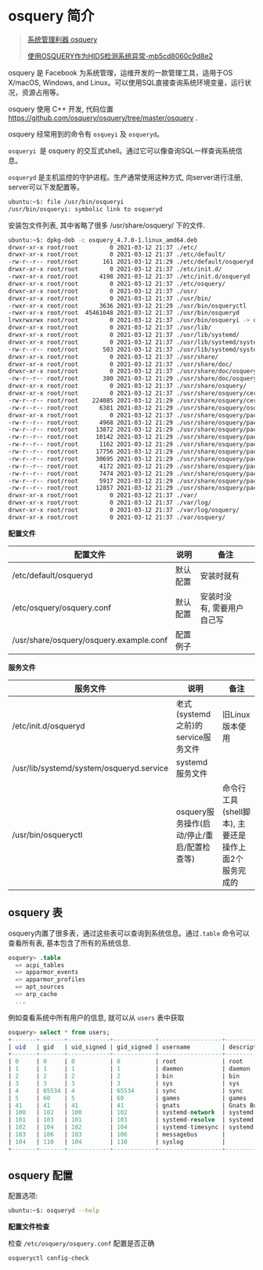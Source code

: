 # osquery 简介

> [系统管理利器 osquery](https://cofcool.github.io/tech/2018/02/05/osquery-for-devops)
> 
> [使用OSQUERY作为HIDS检测系统异常-mb5cd8060c9d8e2](https://blog.51cto.com/14328146/2443588)

osquery 是 Facebook 为系统管理，运维开发的一款管理工具，适用于OS X/macOS, Windows, and Linux。可以使用SQL直接查询系统环境变量，运行状况，资源占用等。

osquery 使用 C++ 开发, 代码位置 https://github.com/osquery/osquery/tree/master/osquery .

osquery 经常用到的命令有 `osqueyi` 及 `osqueryd`。  

`osqueryi` 是 osquery 的交互式shell。通过它可以像查询SQL一样查询系统信息。

`osqueryd` 是主机监控的守护进程。生产通常使用这种方式, 向server进行注册, server可以下发配置等。

```bash
ubuntu:~$: file /usr/bin/osqueryi
/usr/bin/osqueryi: symbolic link to osqueryd
```

安装包文件列表, 其中省略了很多 /usr/share/osquery/ 下的文件.

```bash
ubuntu:~$: dpkg-deb -c osquery_4.7.0-1.linux_amd64.deb 
drwxr-xr-x root/root         0 2021-03-12 21:37 ./etc/
drwxr-xr-x root/root         0 2021-03-12 21:37 ./etc/default/
-rw-r--r-- root/root       161 2021-03-12 21:29 ./etc/default/osqueryd
drwxr-xr-x root/root         0 2021-03-12 21:37 ./etc/init.d/
-rwxr-xr-x root/root      4198 2021-03-12 21:37 ./etc/init.d/osqueryd
drwxr-xr-x root/root         0 2021-03-12 21:37 ./etc/osquery/
drwxr-xr-x root/root         0 2021-03-12 21:37 ./usr/
drwxr-xr-x root/root         0 2021-03-12 21:37 ./usr/bin/
-rwxr-xr-x root/root      3636 2021-03-12 21:29 ./usr/bin/osqueryctl
-rwxr-xr-x root/root  45461048 2021-03-12 21:37 ./usr/bin/osqueryd
lrwxrwxrwx root/root         0 2021-03-12 21:37 ./usr/bin/osqueryi -> osqueryd
drwxr-xr-x root/root         0 2021-03-12 21:37 ./usr/lib/
drwxr-xr-x root/root         0 2021-03-12 21:37 ./usr/lib/systemd/
drwxr-xr-x root/root         0 2021-03-12 21:37 ./usr/lib/systemd/system/
-rw-r--r-- root/root       503 2021-03-12 21:37 ./usr/lib/systemd/system/osqueryd.service
drwxr-xr-x root/root         0 2021-03-12 21:37 ./usr/share/
drwxr-xr-x root/root         0 2021-03-12 21:37 ./usr/share/doc/
drwxr-xr-x root/root         0 2021-03-12 21:37 ./usr/share/doc/osquery/
-rw-r--r-- root/root       380 2021-03-12 21:29 ./usr/share/doc/osquery/copyright
drwxr-xr-x root/root         0 2021-03-12 21:37 ./usr/share/osquery/
drwxr-xr-x root/root         0 2021-03-12 21:37 ./usr/share/osquery/certs/
-rw-r--r-- root/root    224085 2021-03-12 21:29 ./usr/share/osquery/certs/certs.pem
-rw-r--r-- root/root      6381 2021-03-12 21:29 ./usr/share/osquery/osquery.example.conf
drwxr-xr-x root/root         0 2021-03-12 21:37 ./usr/share/osquery/packs/
-rw-r--r-- root/root      4968 2021-03-12 21:29 ./usr/share/osquery/packs/hardware-monitoring.conf
-rw-r--r-- root/root     13872 2021-03-12 21:29 ./usr/share/osquery/packs/incident-response.conf
-rw-r--r-- root/root     10142 2021-03-12 21:29 ./usr/share/osquery/packs/it-compliance.conf
-rw-r--r-- root/root      1162 2021-03-12 21:29 ./usr/share/osquery/packs/osquery-monitoring.conf
-rw-r--r-- root/root     17756 2021-03-12 21:29 ./usr/share/osquery/packs/ossec-rootkit.conf
-rw-r--r-- root/root     30695 2021-03-12 21:29 ./usr/share/osquery/packs/osx-attacks.conf
-rw-r--r-- root/root      4172 2021-03-12 21:29 ./usr/share/osquery/packs/unwanted-chrome-extensions.conf
-rw-r--r-- root/root      7474 2021-03-12 21:29 ./usr/share/osquery/packs/vuln-management.conf
-rw-r--r-- root/root      5917 2021-03-12 21:29 ./usr/share/osquery/packs/windows-attacks.conf
-rw-r--r-- root/root     12857 2021-03-12 21:29 ./usr/share/osquery/packs/windows-hardening.conf
drwxr-xr-x root/root         0 2021-03-12 21:37 ./var/
drwxr-xr-x root/root         0 2021-03-12 21:37 ./var/log/
drwxr-xr-x root/root         0 2021-03-12 21:37 ./var/log/osquery/
drwxr-xr-x root/root         0 2021-03-12 21:37 ./var/osquery/
```

**配置文件**

| 配置文件                                    | 说明   | 备注             |
| --------------------------------------- | ---- | -------------- |
| /etc/default/osqueryd                   | 默认配置 | 安装时就有          |
| /etc/osquery/osquery.conf               | 默认配置 | 安装时没有, 需要用户自己写 |
| /usr/share/osquery/osquery.example.conf | 配置例子 |                |

**服务文件**

| 服务文件                                     | 说明                          | 备注                              |
| ---------------------------------------- | --------------------------- | ------------------------------- |
| /etc/init.d/osqueryd                     | 老式(systemd之前)的service服务文件   | 旧Linux版本使用                      |
| /usr/lib/systemd/system/osqueryd.service | systemd服务文件                 |                                 |
| /usr/bin/osqueryctl                      | osquery服务操作(启动/停止/重启/配置检查等) | 命令行工具(shell脚本), 主要还是操作上面2个服务完成的 |

## osquery 表

osquery内置了很多表，通过这些表可以查询到系统信息。通过`.table` 命令可以查看所有表, 基本包含了所有的系统信息.

```sql
osquery> .table
  => acpi_tables
  => apparmor_events
  => apparmor_profiles
  => apt_sources
  => arp_cache
  ...
```

例如查看系统中所有用户的信息, 就可以从 `users` 表中获取

```sql
osquery> select * from users;
+-------+-------+------------+------------+------------------+------------------------------------+--------------------------+-------------------+------+
| uid   | gid   | uid_signed | gid_signed | username         | description                        | directory                | shell             | uuid |
+-------+-------+------------+------------+------------------+------------------------------------+--------------------------+-------------------+------+
| 0     | 0     | 0          | 0          | root             | root                               | /root                    | /bin/bash         |      |
| 1     | 1     | 1          | 1          | daemon           | daemon                             | /usr/sbin                | /usr/sbin/nologin |      |
| 2     | 2     | 2          | 2          | bin              | bin                                | /bin                     | /usr/sbin/nologin |      |
| 3     | 3     | 3          | 3          | sys              | sys                                | /dev                     | /usr/sbin/nologin |      |
| 4     | 65534 | 4          | 65534      | sync             | sync                               | /bin                     | /bin/sync         |      |
| 5     | 60    | 5          | 60         | games            | games                              | /usr/games               | /usr/sbin/nologin |      |
| 41    | 41    | 41         | 41         | gnats            | Gnats Bug-Reporting System (admin) | /var/lib/gnats           | /usr/sbin/nologin |      |
| 100   | 102   | 100        | 102        | systemd-network  | systemd Network Management,,,      | /run/systemd             | /usr/sbin/nologin |      |
| 101   | 103   | 101        | 103        | systemd-resolve  | systemd Resolver,,,                | /run/systemd             | /usr/sbin/nologin |      |
| 102   | 104   | 102        | 104        | systemd-timesync | systemd Time Synchronization,,,    | /run/systemd             | /usr/sbin/nologin |      |
| 103   | 106   | 103        | 106        | messagebus       |                                    | /nonexistent             | /usr/sbin/nologin |      |
| 104   | 110   | 104        | 110        | syslog           |                                    | /home/syslog             | /usr/sbin/nologin |      |
+-------+-------+------------+------------+------------------+------------------------------------+--------------------------+-------------------+------+


```



## osquery 配置

配置选项:

```bash
ubuntu:~$: osqueryd --help
```

**配置文件检查**

检查 `/etc/osquery/osquery.conf` 配置是否正确

```bash
osqueryctl config-check
```